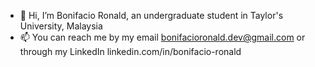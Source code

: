 - 👋 Hi, I’m Bonifacio Ronald, an undergraduate student in Taylor's University, Malaysia
- 📫 You can reach me by my email bonifacioronald.dev@gmail.com or through my LinkedIn linkedin.com/in/bonifacio-ronald

<!---
bonifacioronald/bonifacioronald is a ✨ special ✨ repository because its `README.md` (this file) appears on your GitHub profile.
You can click the Preview link to take a look at your changes.
--->
